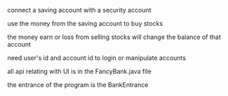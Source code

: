 connect a saving account with a security account

use the money from the saving account to buy stocks

the money earn or loss from selling stocks will change the balance of that account

need user's id and account id to login or manipulate accounts

all api relating with UI is in the FancyBank.java file

the entrance of the program is the BankEntrance